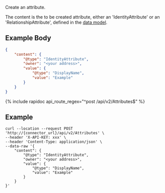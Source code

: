 Create an attribute.

The content is the to be created attribute, either an 'IdentityAttribute' or an
'RelationshipAttribute', defined in the [data model](/integrate/data-model-overview#attributes).

## Example Body

```json
{
    "content": {
        "@type": "IdentityAttribute",
        "owner": "<your address>",
        "value": {
            "@type": "DisplayName",
            "value": "Example"
        }
    }
}
```

{% include rapidoc api_route_regex="^post /api/v2/Attributes$" %}

## Example

```shell
curl --location --request POST 'http://{connector_url}/api/v2/Attributes' \
--header 'X-API-KEY: xxx' \
--header 'Content-Type: application/json' \
--data-raw '{
    "content": {
        "@type": "IdentityAttribute",
        "owner": "<your address>",
        "value": {
            "@type": "DisplayName",
            "value": "Example"
        }
    }
}'
```
